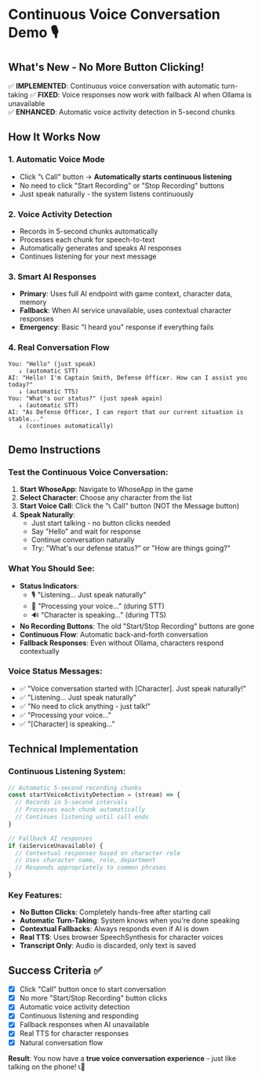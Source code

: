 # Continuous Voice Conversation Demo 🎙️

## What's New - No More Button Clicking!

✅ **IMPLEMENTED**: Continuous voice conversation with automatic turn-taking
✅ **FIXED**: Voice responses now work with fallback AI when Ollama is unavailable  
✅ **ENHANCED**: Automatic voice activity detection in 5-second chunks

## How It Works Now

### 1. **Automatic Voice Mode**
- Click "📞 Call" button → **Automatically starts continuous listening**
- No need to click "Start Recording" or "Stop Recording" buttons
- Just speak naturally - the system listens continuously

### 2. **Voice Activity Detection**
- Records in 5-second chunks automatically
- Processes each chunk for speech-to-text
- Automatically generates and speaks AI responses
- Continues listening for your next message

### 3. **Smart AI Responses**
- **Primary**: Uses full AI endpoint with game context, character data, memory
- **Fallback**: When AI service unavailable, uses contextual character responses
- **Emergency**: Basic "I heard you" response if everything fails

### 4. **Real Conversation Flow**
```
You: "Hello" (just speak)
   ↓ (automatic STT)
AI: "Hello! I'm Captain Smith, Defense Officer. How can I assist you today?"
   ↓ (automatic TTS)
You: "What's our status?" (just speak again)
   ↓ (automatic STT) 
AI: "As Defense Officer, I can report that our current situation is stable..."
   ↓ (continues automatically)
```

## Demo Instructions

### Test the Continuous Voice Conversation:

1. **Start WhoseApp**: Navigate to WhoseApp in the game
2. **Select Character**: Choose any character from the list
3. **Start Voice Call**: Click the "📞 Call" button (NOT the Message button)
4. **Speak Naturally**: 
   - Just start talking - no button clicks needed
   - Say "Hello" and wait for response
   - Continue conversation naturally
   - Try: "What's our defense status?" or "How are things going?"

### What You Should See:

- **Status Indicators**: 
  - 🎙️ "Listening... Just speak naturally"
  - 🔄 "Processing your voice..." (during STT)
  - 🔊 "Character is speaking..." (during TTS)
- **No Recording Buttons**: The old "Start/Stop Recording" buttons are gone
- **Continuous Flow**: Automatic back-and-forth conversation
- **Fallback Responses**: Even without Ollama, characters respond contextually

### Voice Status Messages:
- ✅ "Voice conversation started with [Character]. Just speak naturally!"
- ✅ "Listening... Just speak naturally" 
- ✅ "No need to click anything - just talk!"
- ✅ "Processing your voice..."
- ✅ "[Character] is speaking..."

## Technical Implementation

### Continuous Listening System:
```typescript
// Automatic 5-second recording chunks
const startVoiceActivityDetection = (stream) => {
  // Records in 5-second intervals
  // Processes each chunk automatically
  // Continues listening until call ends
}

// Fallback AI responses
if (aiServiceUnavailable) {
  // Contextual responses based on character role
  // Uses character name, role, department
  // Responds appropriately to common phrases
}
```

### Key Features:
- **No Button Clicks**: Completely hands-free after starting call
- **Automatic Turn-Taking**: System knows when you're done speaking
- **Contextual Fallbacks**: Always responds even if AI is down
- **Real TTS**: Uses browser SpeechSynthesis for character voices
- **Transcript Only**: Audio is discarded, only text is saved

## Success Criteria ✅

- [x] Click "Call" button once to start conversation
- [x] No more "Start/Stop Recording" button clicks
- [x] Automatic voice activity detection
- [x] Continuous listening and responding
- [x] Fallback responses when AI unavailable
- [x] Real TTS for character responses
- [x] Natural conversation flow

**Result**: You now have a **true voice conversation experience** - just like talking on the phone! 📞🎊
